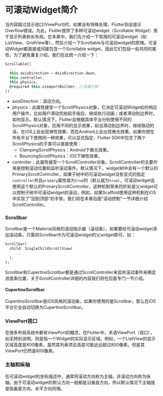 # 可滚动Widget简介

当内容超过显示视口(ViewPort)时，如果没有特殊处理，Flutter则会提示Overflow错误。为此，Flutter提供了多种可滚动widget（Scrollable Widget）用于显示列表和长布局。在本章中，我们先介绍一下常用的可滚动widget（如ListView、GridView等），然后介绍一下Scrollable与可滚动widget的原理。可滚动Widget都直接或间接包含一个Scrollable widget，因此它们包括一些共同的属性，为了避免重复介绍，我们在此统一介绍一下：

```dart
Scrollable({
  ...
  this.axisDirection = AxisDirection.down,
  this.controller,
  this.physics,
  @required this.viewportBuilder, //后面介绍
})
```

- axisDirection：滚动方向。
- physics：此属性接受一个ScrollPhysics对象，它决定可滚动Widge如何响应用户操作，比如用户滑动完抬起手指后，继续执行动画；或者滑动到边界时，如何显示。默认情况下，Flutter会根据具体平台分别使用不同的ScrollPhysics对象，应用不同的显示效果，如当滑动到边界时，继续拖动的话，在iOS上会出现弹性效果，而在Android上会出现微光效果。如果你想在所有平台下使用同一种效果，可以显式指定，Flutter SDK中包含了两个ScrollPhysics的子类可以直接使用：
  - ClampingScrollPhysics：Android下微光效果。
  - BouncingScrollPhysics：iOS下弹性效果。
- controller：此属性接受一个ScrollController对象。ScrollController的主要作用是控制滚动位置和监听滚动事件。默认情况下，widget树中会有一个默认的PrimaryScrollController，如果子树中的可滚动widget没有显式的指定`controller`并且`primary`属性值为`true`时（默认就为`true`），可滚动widget会使用这个默认的PrimaryScrollController，这种机制带来的好处是父widget可以控制子树中可滚动widget的滚动，例如，如果Scaffold使用这种机制在iOS中实现了"回到顶部"的手势。我们将在本章后面“滚动控制”一节详细介绍ScrollController。



### Scrollbar

Scrollbar是一个Material风格的滚动指示器（滚动条），如果要给可滚动widget添加滚动条，只需将Scrollbar作为可滚动widget的父widget即可，如：

```dart
Scrollbar(
  child: SingleChildScrollView(
    ...
  ),
);
```

Scrollbar和CupertinoScrollbar都是通过ScrollController来监听滚动事件来确定进度条位置，关于ScrollController详细的内容我们将在后面专门一节介绍。

#### CupertinoScrollbar

CupertinoScrollbar是iOS风格的滚动条，如果你使用的是Scrollbar，那么在iOS平台它会自动切换为CupertinoScrollbar。

### ViewPort视口

在很多布局系统中都有ViewPort的概念，在Flutter中，术语ViewPort（视口），如无特别说明，则是指一个Widget的实际显示区域。例如，一个ListView的显示区域高度是800像素，虽然其列表项总高度可能远远超过800像素，但是其ViewPort仍然是800像素。

### 主轴和纵轴

在可滚动widget的坐标描述中，通常将滚动方向称为主轴，非滚动方向称为纵轴。由于可滚动widget的默认方向一般都是沿垂直方向，所以默认情况下主轴就是指垂直方向，水平方向同理。
